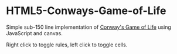 # HTML5-Conways-Game-of-Life
Simple sub-150 line implementation of <a href = 'https://en.wikipedia.org/wiki/Conway%27s_Game_of_Life'>Conway's Game of Life</a> using JavaScript and canvas.

Right click to toggle rules, left click to toggle cells.
